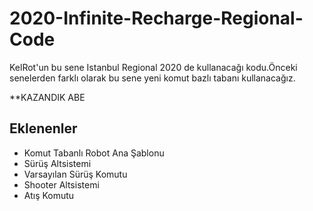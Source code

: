 # 2020-Infinite-Recharge-Regional-Code

KelRot'un bu sene Istanbul Regional 2020 de kullanacağı kodu.Önceki senelerden farklı olarak bu sene yeni komut bazlı tabanı kullanacağız.

**KAZANDIK ABE


**Eklenenler**
----------

- Komut Tabanlı Robot Ana Şablonu
- Sürüş Altsistemi
- Varsayılan Sürüş Komutu
- Shooter Altsistemi 
- Atış Komutu


